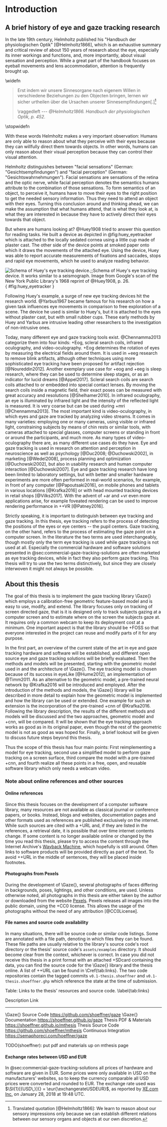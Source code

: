 # Introduction

## A brief history of eye and gaze tracking research

In the late 19th century, Helmholtz published his "Handbuch der physiologischen
Optik" [@Helmholtz1866], which is an exhaustive summary and critical review of
about 150 years of research about the eye, especially its inner workings and
functions, and, more importantly, about visual sensation and perception. While
a great part of the handbook focuses on eyeball movements and lens
accommodation, attention is frequently brought up.

\widefn

> Erst indem wir unsere Sinnesorgane nach eigenem Willen in verschiedene
> Beziehungen zu den Objecten bringen, lernen wir sicher urtheilen über die
> Ursachen unserer Sinnesempfindungen\[.\][^translationhelmholtz]
>
> \raggedleft --- <cite>@Helmholtz1866. Handbuch der physiologischen Optik,
> p. 452.</cite>


[^translationhelmholtz]: Translated quotation [@Helmholtz1866]: We learn to
  reason about our sensory impressions only because we can establish different
  relations between our sensory organs and objects at our own discretion.

\stopwidefn

With these words Helmholtz makes a very important observation: Humans are
only able to reason about what they perceive with their eyes because they
can willfully direct them towards objects. In other words,
humans can only reason about their visual perception because they can control
their visual attention.

Helmholtz distinguishes between "facial sensations" (German:
"Gesichtsempfindungen") and "facial perception" (German:
"Gesichtswahrnehmungen"). Facial sensations are sensations of the retina and
the optic nerve, while facial perception denotes the semantics humans attribute
to the combination of those sensations. To form semantics of an object, to
perceive it, humans have to move their eyes to the right position to get the
needed sensory information. Thus they need to attend an object with their eyes.
Turning this conclusion around and thinking ahead, we can make the assumption that
what humans attend, that is what they look at, is what they are interested in because
they have to actively direct their eyes towards that object.

But where are humans looking at? @Huey1908 tried to answer this question for
reading tasks. He built a device as depicted in @fig:huey_eyetracker which is attached to
the locally sedated cornea using a little cup made of plaster cast. The other
side of the device points at smoked paper onto which it draws the movements of
the attached eye. Using the device, Huey was able to report accurate
measurements of fixations and saccades, stops and rapid eye movements,
which he used to analyze reading behavior.

![Schema of Huey's eye tracking device.;;Schema of Huey's eye tracking device.
It works similar to a seismograph. Image from Google's scan of the New York
Public Library's 1968 reprint of
@Huey1908, p. 26.](huey_eyetracker.png){ #fig:huey_eyetracker }

Following Huey's example, a surge of new eye tracking devices hit the research
world. @Yarbus1967 became famous for his research on how a given task
influences eye movements in comparison to free exploration of a scene. The device he
used is similar to Huey's, but it is attached to the eyes without plaster cast,
but with small rubber cups. These early methods by Huey and Yarbus are
intrusive leading other researchers to the investigation of non-intrusive ones.

Today, many different eye and gaze tracking tools exist. @Chennamma2013
categorize them into four kinds: +Eog, scleral search coils, infrared
oculography, and video-oculography. +Eog determines the rotation of eyes by
measuring the electrical fields around them. It is used in +eeg research to
remove blink artifacts, although other techniques using more sophisticated eye
tracking have been proposed for artifact rejection [@Noureddin2012]. Another
exemplary use case for +eog and +eeg is sleep research, where they can be used
to determine sleep stages, or as an indicator for lucid dreams [@Appel2017].
Scleral search coils are search coils attached to or embedded into special
contact lenses. By moving the search coils inside a magnetic field, their exact
poses can be measured with great accuracy and resolutions [@Shelhamer2010].
In infrared oculography, an eye is illuminated by infrared light and the
intensity of the reflected light is measured. It is very coarse but can be used
during +mri [@Chennamma2013]. The most important kind is video-oculography,
in which eyes and gaze are tracked by analyzing video streams. It comes in many
varieties: employing one or many cameras, using visible or infrared light,
constraining subjects by means of chin rests or similar tools, with cameras
attached to special glasses, computer screens or standing in front or around
the participants, and much more. As many types of video-oculography there are,
as many different use cases do they have. Eye and gaze tracking is used in
research on attention and perception in neuroscience as well as psychology
[@Duc2008; @Duchowski2002], in marketing [@Wedel2008], process planning and
optimization [@Duchowski2002], but also in usability research and human
computer interaction [@Duchowski2007]. Eye and gaze tracking research have long
been limited to laboratory settings, but with better and smaller hardware
experiments are more often performed in real-world scenarios, for example, in
front of any computer [@Papoutsaki2016], on mobile phones and tablets in various
locations [@Krafka2016] or with head mounted tracking devices in retail shops
[@Vilks2017]. With the advent of +ar and +vr even more
applications arise, for example foveated rendering can be used to improve rendering
performance in ++VR [@Patney2016].

Strictly speaking, it is important to distinguish between eye tracking and gaze tracking.
In this thesis, eye tracking refers to the process of detecting the
positions of the eyes or eye centers -- the pupil centers. Gaze tracking, on the
other hand, refers to the process of estimating the gaze point on a computer
screen. In the literature the two terms are used interchangeably, though mostly only the
term eye tracking is used while gaze tracking is not used at all. Especially
the commercial hardware and software solutions presented in
@sec:commercial-gaze-tracking-solutions are often marketed as eye tracking
devices, while in fact they also perform gaze tracking. This thesis will try to
use the two terms distinctively, but since they are closely interwoven it might not
always be possible.


## About this thesis

The goal of this thesis is to implement the gaze tracking library \Gaze{} which employs
a calibration-free geometric feature-based model and is easy to use, modify, and extend. The
library focuses only on tracking of screen directed gaze, that is it is designed only
to track subjects gazing at a computer screen and to estimate where on the screen
the subjects gaze at. It requires only a common webcam to keep its
deployment cost at a minimum. One important aspect is that the library
should be +FOSS so that everyone interested in the project can reuse and
modify parts of it for any purpose.

In the first part, an overview of the current state of the art
in eye and gaze tracking hardware and software will be established, and different open source eye and gaze tracking
solutions will be briefly evaluated. Then the methods
and models will be presented, starting with the geometric model used in
and the architecture of \Gaze{}.
The eye tracking model is chosen because of its success in eyeLike
[@Hume2012], an implementation of @Timm2011. As an alternative to the
geometric model, a pre-trained neural network by @Krafka2016 will be
introduced and employed. After the introduction of the methods and models, the \Gaze{} library
will be described in more detail to explain how the geometric model is
implemented and how the library can be used or extended. One example for such
an extension is the incorporation of the pre-trained +cnn of @Krafka2016.
Following the library description, the results of the different methods and
models will be discussed and the two approaches, geometric model and +cnn, will
be compared. It will be shown that the eye tracking approach works as good as
in its original paper, even though the rest of the geometric model
is not as good as was hoped for. Finally, a brief lookout will be given to
discuss future steps beyond this thesis.

Thus the scope of this thesis has four main points: First reimplementing a
model for eye tracking, second use a simplified model to perform gaze tracking
on a screen surface, third compare the model with a pre-trained +cnn, and
fourth realize all these points in a free, open, and reusable software library
which only needs a webcam video.


### Note about online references and other sources


#### Online references

Since this thesis focuses on the development of a computer software
library, many resources are not available as classical journal or conference
papers, or books. Instead, blogs and websites, documentation pages and other
formats used as references are published exclusively on the internet. While
such sources are cited with a +URL and, if they are listed in the references, a retrieval
date, it is possible that over time internet contents change. If some content is no
longer available online or changed by the time you read this thesis, please try
to access the content through the Internet Archive's [Wayback
Machine](https://archive.org/web), which hopefully is still around. Often links to software products
will be provided directly as part of the text. To avoid ++URL in the
middle of sentences, they will be placed inside footnotes.


#### Photographs from Pexels

During the development of \Gaze{}, several photographs of faces differing in
backgrounds, poses, lightings, and other conditions, are used. Unless otherwise
noted, all photographs in this thesis are either taken by the author or
downloaded from the website [Pexels](https://pexels.com). Pexels releases all
images into the public domain, using the +CC0 license. This allows
the usage of the photographs without the need of any attribution [@CC0License].


#### File names and source code availability

In many situations, there will be source code or similar code listings. Some are
annotated with a file path, denoting in which files they can be found. These
file paths are usually relative to the library's source code's root directory or
the thesis' source code's `assets/examples` directory. It should become clear
from the context, whichever is correct. In case you did not receive this thesis
in a print format with an attached +SDcard containing the data, you can find the source code for the
\Gaze{} library and the thesis online.
A list of ++URL can be found in \Cref{tab:links}. The two code repositories
contain the tagged commits `v0.1-thesis.shoeffner` and `v0.1-thesis.shoeffner.ghp`
which reference the state at the time of submission.

Table: Links to the thesis' resources and source code. \label{tab:links}

Description            Link
---------------------- ------------------------------------------
\Gaze{} Source Code    https://github.com/shoeffner/gaze
\Gaze{} Documentation  https://shoeffner.github.io/gaze
Thesis PDF & Materials https://shoeffner.github.io/mthesis
Thesis Source Code     https://github.com/shoeffner/mthesis
Continuous Integration https://semaphoreci.com/hoeffner/gaze

TODO(shoeffner): put pdf and materials up on mthesis page


#### Exchange rates between USD and EUR

In @sec:commercial-gaze-tracking-solutions all prices of hardware and
software are given in EUR. Some prices were only available in USD on the
manufacturers' websites, so to keep the currency comparable all USD prices were
converted and rounded to EUR. The exchange rate used was $\SI{1}[{USD\,}]{} =
\eur{\exchangerateUSDEUR}$, as reported by [XE.com Inc.](https://xe.com) on January 28, 2018 at
19:48 UTC.

